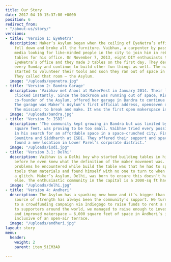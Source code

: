 ```yaml
---
title: Our Story
date: 2017-04-10 15:37:00 +0000
position: 6
redirect_from:
- "/about-us/story/"
versions:
- title: 'Version 1: EyeNetra'
  description: Maker’s Asylum began when the ceiling of EyeNetra’s office in Mumbai
    fell down and broke all the furniture. Vaibhav, a carpenter by passion, hit social
    media looking for like-minded people in the city to join him in rebuilding the
    tables for his office. On November 7, 2013, eight DIY enthusiasts turned up at
    EyeNetra’s office and they made 3 tables on the first day. They decided to meet
    every Sunday and continue to build other fun things as well. The nascent community
    started to volunteer their tools and soon they ran out of space in the back room.
    They called that room — the Asylum.
  image: "/uploads/eyenetra.jpg"
- title: 'Version 2: Bandra Garage'
  description: 'Vaibhav met Anool at MakerFest in January 2014. Their love for making
    clicked instantly. Since the backroom was running out of space, Kirti, a former
    co-founder of the Asylum, offered her garage in Bandra to continue our activities.
    The garage was Maker’s Asylum’s first official address, openseven days a week.
    The mission: to break and make. It was the first open makerspace in India.'
  image: "/uploads/bandra.jpg"
- title: 'Version 3: ISDI'
  description: 'The community kept growing in Bandra but was limited by space: 250
    square feet. was proving to be too small. Vaibhav tried every possible option
    in his search for an affordable space in a space-crunched city. Finally, he met
    Soumitra and Siddharth at ISDI. They offered their support and space. The Asylum
    found a new location in Lower Parel’s corporate district.'
  image: "/uploads/isdi.jpg"
- title: 'Version 3.1: Delhi'
  description: Vaibhav is a Delhi boy who started building tables in his basement
    before he even knew what the definition of the maker movement was. A few of the
    problems he encountered while build the table was that he had to spend more on
    tools than materials and found himself with no one to turn to when faced with
    a glitch. Maker’s Asylum, Delhi, was born to ensure this doesn’t happen to anyone
    else. The enthusiastic community in the capital is a 2000-sq ft haven for makers.
  image: "/uploads/delhi.jpg"
- title: 'Version 4: Andheri'
  description: The Asylum has a spanking new home and it’s bigger than ever! Our biggest
    source of strength has always been the community’s support. We turned once again
    to a crowdfunding campaign via Indiegogo to raise funds to rent a new space. Thanks
    to supporters around the world, we managed to raise enough to invest in your new
    and improved makerspace — 6,000 square feet of space in Andheri’s industrial district,
    inclusive of an open-air terrace.
  image: "/uploads/andheri.jpg"
layout: story
menu:
  header:
    weight: 2
    parent: item_5iEM3AD

---
```

